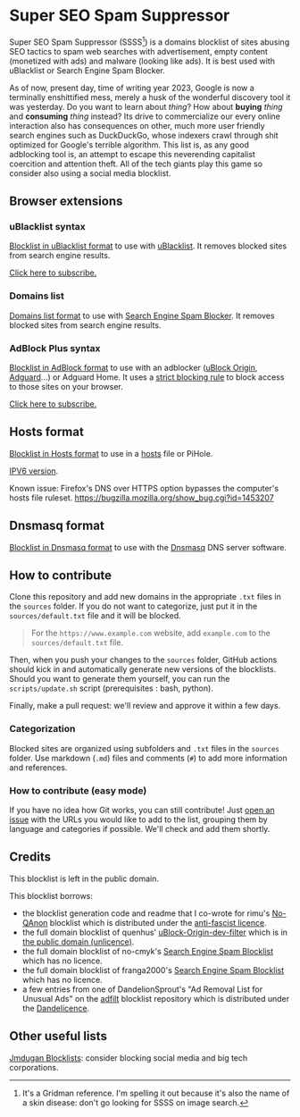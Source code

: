 # Super SEO Spam Suppressor

Super SEO Spam Suppressor (SSSS[^SSSS]) is a domains blocklist of sites abusing SEO tactics to spam web searches with advertisement, empty content (monetized with ads) and malware (looking like ads). It is best used with uBlacklist or Search Engine Spam Blocker.

[^SSSS]: It's a Gridman reference. I'm spelling it out because it's also the name of a skin disease: don't go looking for SSSS on image search.

As of now, present day, time of writing year 2023, Google is now a terminally enshittified mess, merely a husk of the wonderful discovery tool it was yesterday.
Do you want to learn about *thing*?
How about **buying** *thing* and **consuming** *thing* instead?
Its drive to commercialize our every online interaction also has consequences on other, much more user friendly search engines such as DuckDuckGo, whose indexers crawl through shit optimized for Google's terrible algorithm.
This list is, as any good adblocking tool is, an attempt to escape this neverending capitalist coercition and attention theft.
All of the tech giants play this game so consider also using a social media blocklist.

## Browser extensions

### uBlacklist syntax

[Blocklist in uBlacklist format](https://raw.githubusercontent.com/NotaInutilis/Super-SEO-Spam-Suppressor/master/ublacklist.txt) to use with [uBlacklist](https://github.com/iorate/ublacklist). It removes blocked sites from search engine results.

[Click here to subscribe.](https://iorate.github.io/ublacklist/subscribe?name=Super%20SEO%20Spam%20Suppressor&url=https://raw.githubusercontent.com/NotaInutilis/Super-SEO-Spam-Suppressor/master/ublacklist.txt)

### Domains list

[Domains list format](https://raw.githubusercontent.com/NotaInutilis/Super-SEO-Spam-Suppressor/master/domains.txt) to use with [Search Engine Spam Blocker](https://github.com/no-cmyk/Search-Engine-Spam-Blocker). It removes blocked sites from search engine results.

### AdBlock Plus syntax

[Blocklist in AdBlock format](https://raw.githubusercontent.com/NotaInutilis/Super-SEO-Spam-Suppressor/master/adblock.txt) to use with an adblocker ([uBlock Origin](https://ublockorigin.com), [Adguard](https://adguard.com)…) or Adguard Home. It uses a [strict blocking rule](https://github.com/gorhill/uBlock/wiki/Strict-blocking) to block access to those sites on your browser.

[Click here to subscribe.](https://subscribe.adblockplus.org/?location=https://raw.githubusercontent.com/NotaInutilis/Super-SEO-Spam-Suppressor/master/adblock.txt&title=Super%20SEO%20Spam%20Suppressor)

## Hosts format

[Blocklist in Hosts format](https://raw.githubusercontent.com/NotaInutilis/Super-SEO-Spam-Suppressor/master/hosts.txt) to use in a [hosts](https://en.wikipedia.org/wiki/Hosts_(file)) file or PiHole.

[IPV6 version](https://raw.githubusercontent.com/NotaInutilis/Super-SEO-Spam-Suppressor/master/hosts.txt.ipv6).

Known issue: Firefox's DNS over HTTPS option bypasses the computer's hosts file ruleset. https://bugzilla.mozilla.org/show_bug.cgi?id=1453207

## Dnsmasq format

[Blocklist in Dnsmasq format](https://raw.githubusercontent.com/NotaInutilis/Super-SEO-Spam-Suppressor/master/dnsmasq.txt) to use with the [Dnsmasq](https://thekelleys.org.uk/dnsmasq/doc.html) DNS server software.

## How to contribute

Clone this repository and add new domains in the appropriate `.txt` files in the `sources` folder. If you do not want to categorize, just put it in the `sources/default.txt` file and it will be blocked.

> For the `https://www.example.com` website, add `example.com` to the `sources/default.txt` file.

Then, when you push your changes to the `sources` folder, GitHub actions should kick in and automatically generate new versions of the blocklists. Should you want to generate them yourself, you can run the `scripts/update.sh` script (prerequisites : bash, python).

Finally, make a pull request: we'll review and approve it within a few days.

### Categorization

Blocked sites are organized using subfolders and `.txt` files in the `sources` folder. Use markdown (`.md`) files and comments (`#`) to add more information and references.

### How to contribute (easy mode)

If you have no idea how Git works, you can still contribute! Just [open an issue](https://github.com/NotaInutilis/Super-SEO-Spam-Suppressor/issues) with the URLs you would like to add to the list, grouping them by language and categories if possible. We'll check and add them shortly.

## Credits

This blocklist is left in the public domain.

This blocklist borrows:
- the blocklist generation code and readme that I co-wrote for rimu's [No-QAnon](https://github.com/NotaInutilis/Super-SEO-Spam-Suppressor) blocklist which is distributed under the [anti-fascist licence](https://github.com/NotaInutilis/Super-SEO-Spam-Suppressor/blob/master/LICENSE.txt).
- the full domain blocklist of quenhus' [uBlock-Origin-dev-filter](https://github.com/quenhus/uBlock-Origin-dev-filter) which is in [the public domain (unlicence)](https://github.com/quenhus/uBlock-Origin-dev-filter/blob/main/LICENSE).
- the full domain blocklist of no-cmyk's [Search Engine Spam Blocklist](https://github.com/no-cmyk/Search-Engine-Spam-Blocklist) which has no licence.
- the full domain blocklist of franga2000's [Search Engine Spam Blocklist](https://github.com/franga2000/aliexpress-fake-sites) which has no licence.
- a few entries from one of DandelionSprout's "Ad Removal List for Unusual Ads" on the [adfilt](https://github.com/DandelionSprout/adfilt) blocklist repository which is distributed under the [Dandelicence](https://github.com/DandelionSprout/adfilt/blob/master/LICENSE.md).

## Other useful lists

[Jmdugan Blocklists](https://github.com/jmdugan/blocklists/tree/master/corporations): consider blocking social media and big tech corporations.